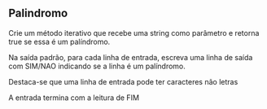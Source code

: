 ## Palindromo
Crie um método iterativo que recebe uma string como parâmetro e retorna true se essa é um palíndromo.

Na saída padrão, para cada linha de entrada, escreva uma linha de saída com SIM/NAO indicando se a linha é um palíndromo.

Destaca-se que uma linha de entrada pode ter caracteres não letras

A entrada termina com a leitura de FIM
